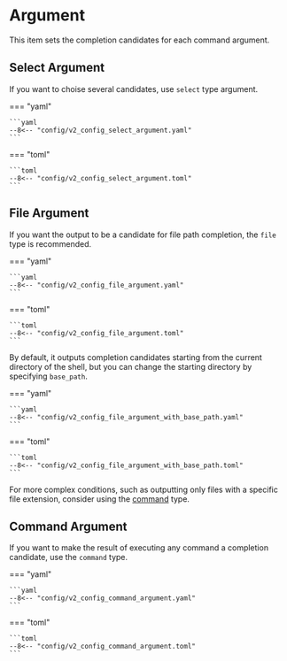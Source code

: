 # Argument

This item sets the completion candidates for each command argument.

## Select Argument

If you want to choise several candidates, use `select` type argument.

=== "yaml"

    ```yaml
    --8<-- "config/v2_config_select_argument.yaml"
    ```

=== "toml"

    ```toml
    --8<-- "config/v2_config_select_argument.toml"
    ```

## File Argument

If you want the output to be a candidate for file path completion, the `file`
type is recommended.

=== "yaml"

    ```yaml
    --8<-- "config/v2_config_file_argument.yaml"
    ```

=== "toml"

    ```toml
    --8<-- "config/v2_config_file_argument.toml"
    ```

By default, it outputs completion candidates starting from the current directory
of the shell, but you can change the starting directory by specifying
`base_path`.

=== "yaml"

    ```yaml
    --8<-- "config/v2_config_file_argument_with_base_path.yaml"
    ```

=== "toml"

    ```toml
    --8<-- "config/v2_config_file_argument_with_base_path.toml"
    ```

For more complex conditions, such as outputting only files with a specific file
extension, consider using the [command](#command-argument) type.

## Command Argument

If you want to make the result of executing any command a completion candidate,
use the `command` type.

=== "yaml"

    ```yaml
    --8<-- "config/v2_config_command_argument.yaml"
    ```

=== "toml"

    ```toml
    --8<-- "config/v2_config_command_argument.toml"
    ```
